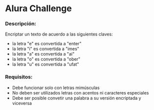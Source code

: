 # Alura Challenge



### Descripción:
Encriptar un texto de acuerdo a las siguientes claves:
- la letra "e" es convertida a "enter"
- la letra "i" es convertida a "imes"
- la letra "a" es convertida a "ai"
- la letra "o" es convertida a "ober"
- la letra "u" es convertida a "ufat"

### Requisitos:
- Debe funcionar solo con letras mimúsculas
- No deben ser utilizados letras con acentos ni caracteres especiales
- Debe ser posible convetir una palabra a su versión encriptada y viceversa
